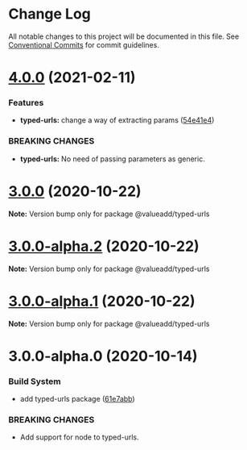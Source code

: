 # Change Log

All notable changes to this project will be documented in this file.
See [Conventional Commits](https://conventionalcommits.org) for commit guidelines.

# [4.0.0](https://github.com/valueadd-poland/ts-packages/compare/@valueadd/typed-urls@3.0.0...@valueadd/typed-urls@4.0.0) (2021-02-11)


### Features

* **typed-urls:** change a way of extracting params ([54e41e4](https://github.com/valueadd-poland/ts-packages/commit/54e41e45a0695a50ba93e4784a64ab8ce919e828))


### BREAKING CHANGES

* **typed-urls:** No need of passing parameters as generic.





# [3.0.0](https://github.com/valueadd-poland/ts-packages/compare/@valueadd/typed-urls@3.0.0-alpha.2...@valueadd/typed-urls@3.0.0) (2020-10-22)

**Note:** Version bump only for package @valueadd/typed-urls





# [3.0.0-alpha.2](https://github.com/valueadd-poland/ts-packages/compare/@valueadd/typed-urls@3.0.0-alpha.1...@valueadd/typed-urls@3.0.0-alpha.2) (2020-10-22)

**Note:** Version bump only for package @valueadd/typed-urls





# [3.0.0-alpha.1](https://github.com/valueadd-poland/ts-packages/compare/@valueadd/typed-urls@3.0.0-alpha.0...@valueadd/typed-urls@3.0.0-alpha.1) (2020-10-22)

**Note:** Version bump only for package @valueadd/typed-urls





# 3.0.0-alpha.0 (2020-10-14)


### Build System

* add typed-urls package ([61e7abb](https://github.com/valueadd-poland/ts-packages/commit/61e7abb920fde4d30351b7b85402d402d39b0868))


### BREAKING CHANGES

* Add support for node to typed-urls.
